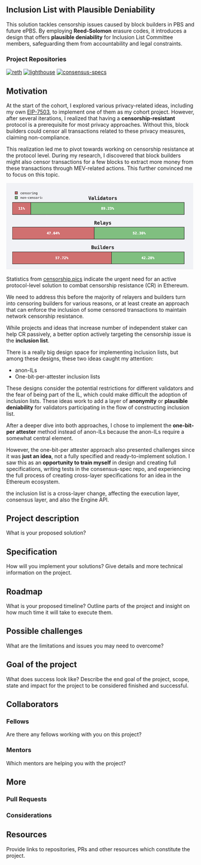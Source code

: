 ## Inclusion List with Plausible Deniability


This solution tackles censorship issues caused by block builders in PBS and future ePBS. By employing **Reed-Solomon** erasure codes, it introduces a design that offers **plausible deniability** for Inclusion List Committee members, safeguarding them from accountability and legal constraints.

### Project Repositories

[![reth](https://img.shields.io/badge/irnb/reth-green.svg)](https://github.com/irnb/reth)
[![lighthouse](https://img.shields.io/badge/irnb/lighthouse-blue.svg)](https://github.com/irnb/lighthouse)
[![consensus-specs](https://img.shields.io/badge/irnb/consensus--specs-orange.svg)](https://github.com/irnb/consensus-specs)

## Motivation


At the start of the cohort, I explored various privacy-related ideas, including my own [EIP-7503](https://eips.ethereum.org/EIPS/eip-7503), to implement one of them as my cohort project. However, after several iterations, I realized that having a **censorship-resistant** protocol is a prerequisite for most privacy approaches. Without this, block builders could censor all transactions related to these privacy measures, claiming non-compliance.

This realization led me to pivot towards working on censorship resistance at the protocol level. During my research, I discovered that block builders might also censor transactions for a few blocks to extract more money from these transactions through MEV-related actions. This further convinced me to focus on this topic.


<img src="https://raw.githubusercontent.com/irnb/board/main/img/newplot.png" alt="Censorship Statistics" width="500"/>

<br>

Statistics from [censorship.pics](https://censorship.pics/) indicate the urgent need for an active protocol-level solution to combat censorship resistance (CR) in Ethereum. 

We need to address this before the majority of relayers and builders turn into censoring builders for various reasons, or at least create an approach that can enforce the inclusion of some censored transactions to maintain network censorship resistance.

While projects and ideas that increase number of independent staker can help CR passively, a better option actively targeting the censorship issue is the **inclusion list**. 

There is a really big design space for implementing inclusion lists, but among these designs, these two ideas caught my attention:
* anon-ILs 
* One-bit-per-attester inclusion lists 

These designs consider the potential restrictions for different validators and the fear of being part of the IL, which could make difficult the adoption of inclusion lists. These ideas work to add a layer of **anonymity** or **plausible deniability** for validators participating in the flow of constructing inclusion list.

After a deeper dive into both approaches, I chose to implement the **one-bit-per attester** method instead of anon-ILs because the anon-ILs require a somewhat central element. 

However, the one-bit-per attester approach also presented challenges since it was **just an idea**, not a fully specified and ready-to-implement solution. I saw this as an **opportunity to train myself** in design and creating full specifications, writing tests in the consensus-spec repo, and experiencing the full process of creating cross-layer specifications for an idea in the Ethereum ecosystem.

the inclusion list is a cross-layer change, affecting the execution layer, consensus layer, and also the Engine API.


## Project description

What is your proposed solution? 

## Specification

How will you implement your solutions? Give details and more technical information on the project.

## Roadmap

What is your proposed timeline? Outline parts of the project and insight on how much time it will take to execute them.

## Possible challenges

What are the limitations and issues you may need to overcome?

## Goal of the project

What does success look like? Describe the end goal of the project, scope, state and impact for the project to be considered finished and successful.

## Collaborators

### Fellows 

Are there any fellows working with you on this project? 

### Mentors

Which mentors are helping you with the project? 

## More
### Pull Requests

### Considerations

## Resources

Provide links to repositories, PRs and other resources which constitute the project.
